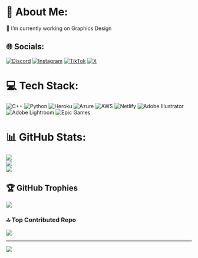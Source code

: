 # 💫 About Me:
🔭 I’m currently working on Graphics Design<br>


## 🌐 Socials:
[![Discord](https://img.shields.io/badge/Discord-%237289DA.svg?logo=discord&logoColor=white)](https://discord.gg/OlikaX2) [![Instagram](https://img.shields.io/badge/Instagram-%23E4405F.svg?logo=Instagram&logoColor=white)](https://instagram.com/real_olix) [![TikTok](https://img.shields.io/badge/TikTok-%23000000.svg?logo=TikTok&logoColor=white)](https://tiktok.com/@OlikaX2) [![X](https://img.shields.io/badge/X-black.svg?logo=X&logoColor=white)](https://x.com/OlikaX) 

# 💻 Tech Stack:
![C++](https://img.shields.io/badge/c++-%2300599C.svg?style=for-the-badge&logo=c%2B%2B&logoColor=white) ![Python](https://img.shields.io/badge/python-3670A0?style=for-the-badge&logo=python&logoColor=ffdd54) ![Heroku](https://img.shields.io/badge/heroku-%23430098.svg?style=for-the-badge&logo=heroku&logoColor=white) ![Azure](https://img.shields.io/badge/azure-%230072C6.svg?style=for-the-badge&logo=microsoftazure&logoColor=white) ![AWS](https://img.shields.io/badge/AWS-%23FF9900.svg?style=for-the-badge&logo=amazon-aws&logoColor=white) ![Netlify](https://img.shields.io/badge/netlify-%23000000.svg?style=for-the-badge&logo=netlify&logoColor=#00C7B7) ![Adobe Illustrator](https://img.shields.io/badge/adobe%20illustrator-%23FF9A00.svg?style=for-the-badge&logo=adobe%20illustrator&logoColor=white) ![Adobe Lightroom](https://img.shields.io/badge/Adobe%20Lightroom-31A8FF.svg?style=for-the-badge&logo=Adobe%20Lightroom&logoColor=white) ![Epic Games](https://img.shields.io/badge/epicgames-%23313131.svg?style=for-the-badge&logo=epicgames&logoColor=white)
# 📊 GitHub Stats:
![](https://github-readme-stats.vercel.app/api?username=OlikaX404&theme=shadow_blue&hide_border=false&include_all_commits=false&count_private=false)<br/>
![](https://nirzak-streak-stats.vercel.app/?user=OlikaX404&theme=shadow_blue&hide_border=false)<br/>
![](https://github-readme-stats.vercel.app/api/top-langs/?username=OlikaX404&theme=shadow_blue&hide_border=false&include_all_commits=false&count_private=false&layout=compact)

## 🏆 GitHub Trophies
![](https://github-profile-trophy.vercel.app/?username=OlikaX404&theme=radical&no-frame=false&no-bg=true&margin-w=4)

### 🔝 Top Contributed Repo
![](https://github-contributor-stats.vercel.app/api?username=OlikaX404&limit=5&theme=dark&combine_all_yearly_contributions=true)

---
[![](https://visitcount.itsvg.in/api?id=OlikaX404&icon=0&color=0)](https://visitcount.itsvg.in)

<!-- Proudly created with GPRM ( https://gprm.itsvg.in ) -->
